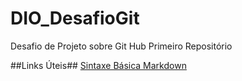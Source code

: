 # DIO_DesafioGit
Desafio de Projeto sobre Git Hub Primeiro Repositório

##Links Úteis##
[Sintaxe Básica Markdown](https://www.markdownguide.org/)
